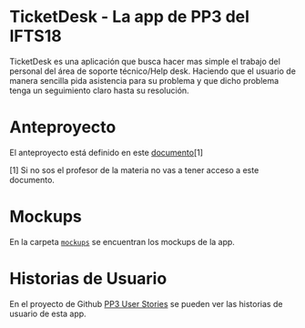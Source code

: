 # TicketDesk - La app de PP3 del IFTS18

TicketDesk es una aplicación que busca hacer mas simple el trabajo del personal del área de soporte técnico/Help desk. Haciendo que el usuario de manera sencilla pida asistencia para su problema y que dicho problema tenga un seguimiento claro hasta su resolución.

# Anteproyecto

El anteproyecto está definido en este [documento](https://docs.google.com/document/d/1ewNhouiW9S6hskT7KyjH7b0AV6gHdzrnj1Gb6qEgzzg/)[1]

[1] Si no sos el profesor de la materia no vas a tener acceso a este documento.

# Mockups

En la carpeta [`mockups`](/mockups/) se encuentran los mockups de la app.

# Historias de Usuario

En el proyecto de Github [PP3 User Stories](https://github.com/users/AtueBrian/projects/1)
se pueden ver las historias de usuario de esta app.
